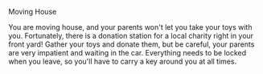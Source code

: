 Moving House

​You are moving house, and your parents won't let you take your toys with you. Fortunately, there is a donation station for a local charity right in your front yard! Gather your toys and donate them, but be careful, your parents are very impatient and waiting in the car. Everything needs to be locked when you leave, so you'll have to carry a key around you at all times.
